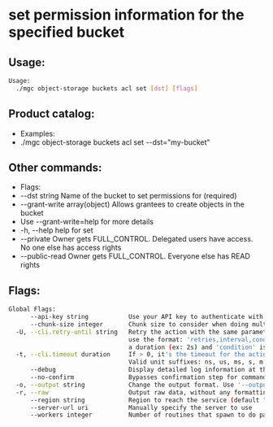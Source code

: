 # set permission information for the specified bucket

## Usage:
```bash
Usage:
  ./mgc object-storage buckets acl set [dst] [flags]
```

## Product catalog:
- Examples:
- ./mgc object-storage buckets acl set --dst="my-bucket"

## Other commands:
- Flags:
- --dst string                  Name of the bucket to set permissions for (required)
- --grant-write array(object)   Allows grantees to create objects in the bucket
- Use --grant-write=help for more details
- -h, --help                        help for set
- --private                     Owner gets FULL_CONTROL. Delegated users have access. No one else has access rights
- --public-read                 Owner gets FULL_CONTROL. Everyone else has READ rights

## Flags:
```bash
Global Flags:
      --api-key string           Use your API key to authenticate with the API
      --chunk-size integer       Chunk size to consider when doing multipart requests. Specified in Mb (range: 8 - 5120) (default 8)
  -U, --cli.retry-until string   Retry the action with the same parameters until the given condition is met. The flag parameters
                                 use the format: 'retries,interval,condition', where 'retries' is a positive integer, 'interval' is
                                 a duration (ex: 2s) and 'condition' is a 'engine=value' pair such as "jsonpath=expression"
  -t, --cli.timeout duration     If > 0, it's the timeout for the action execution. It's specified as numbers and unit suffix.
                                 Valid unit suffixes: ns, us, ms, s, m and h. Examples: 300ms, 1m30s
      --debug                    Display detailed log information at the debug level
      --no-confirm               Bypasses confirmation step for commands that ask a confirmation from the user
  -o, --output string            Change the output format. Use '--output=help' to know more details.
  -r, --raw                      Output raw data, without any formatting or coloring
      --region string            Region to reach the service (default "br-se1")
      --server-url uri           Manually specify the server to use
      --workers integer          Number of routines that spawn to do parallel operations within object_storage (min: 1) (default 5)
```

